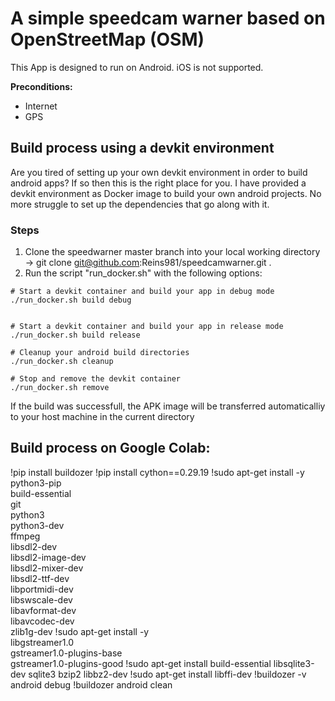 # A simple speedcam warner based on OpenStreetMap (OSM)

This App is designed to run on Android. iOS is not supported.

**Preconditions:**
- Internet
- GPS

## Build process using a devkit environment

Are you tired of setting up your own devkit environment in order to build
android apps?
If so then this is the right place for you.
I have provided a devkit environment as Docker image to build your own android projects. No more struggle to set up the dependencies that go along with it.

### Steps

1) Clone the speedwarner master branch into your local working directory
    -> git clone git@github.com:Reins981/speedcamwarner.git .
2) Run the script "run_docker.sh" with the following options:

```
# Start a devkit container and build your app in debug mode
./run_docker.sh build debug


# Start a devkit container and build your app in release mode
./run_docker.sh build release

# Cleanup your android build directories
./run_docker.sh cleanup

# Stop and remove the devkit container
./run_docker.sh remove
```

If the build was successfull, the APK image will be transferred 
automaticalliy to your host machine in the current directory


## Build process on Google Colab:

!pip install buildozer
!pip install cython==0.29.19
!sudo apt-get install -y \
    python3-pip \
    build-essential \
    git \
    python3 \
    python3-dev \
    ffmpeg \
    libsdl2-dev \
    libsdl2-image-dev \
    libsdl2-mixer-dev \
    libsdl2-ttf-dev \
    libportmidi-dev \
    libswscale-dev \
    libavformat-dev \
    libavcodec-dev \
    zlib1g-dev
!sudo apt-get install -y \
    libgstreamer1.0 \
    gstreamer1.0-plugins-base \
    gstreamer1.0-plugins-good
!sudo apt-get install build-essential libsqlite3-dev sqlite3 bzip2 libbz2-dev
!sudo apt-get install libffi-dev
!buildozer -v android debug
!buildozer android clean






